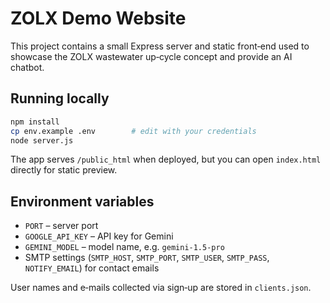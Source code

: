 # ZOLX Demo Website

This project contains a small Express server and static front‑end used to showcase the ZOLX wastewater up‑cycle concept and provide an AI chatbot.

## Running locally

```bash
npm install
cp env.example .env        # edit with your credentials
node server.js
```

The app serves `/public_html` when deployed, but you can open `index.html` directly for static preview.

## Environment variables

- `PORT` – server port
- `GOOGLE_API_KEY` – API key for Gemini
- `GEMINI_MODEL` – model name, e.g. `gemini-1.5-pro`
- SMTP settings (`SMTP_HOST`, `SMTP_PORT`, `SMTP_USER`, `SMTP_PASS`, `NOTIFY_EMAIL`) for contact emails

User names and e‑mails collected via sign‑up are stored in `clients.json`.
